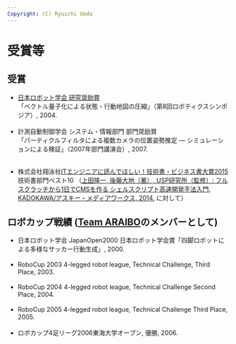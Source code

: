 ```yaml
---
Copyright: (C) Ryuichi Ueda
---
```



# 受賞等
<!--:ja--><h2>受賞</h2>

<ul>
<li>
<a href="http://www.rsj.or.jp/awards/investigation/page/2" target="_blank">日本ロボット学会 研究奨励賞</a><br />
「ベクトル量子化による状態・行動地図の圧縮」（第8回ロボティクスシンポジア）, 2004.
</li><br />
<li>
計測自動制御学会 システム・情報部門 部門奨励賞<br />
「パーティクルフィルタによる複数カメラの位置姿勢推定 ― シミュレーションによる検証」（2007年部門講演会）, 2007.
</li><br />
</ul>

<ul>
<li>
株式会社翔泳社<a href="http://www.shoeisha.co.jp/campaign/award/result" target="_blank">ITエンジニアに読んでほしい！技術書・ビジネス書大賞2015</a>技術書部門ベスト10
（<a href="http://blog.ueda.asia/?page_id=3237" target="_blank">上田隆一, 後藤大地（著）, USP研究所（監修）: フルスクラッチから1日でCMSを作る シェルスクリプト高速開発手法入門, KADOKAWA/アスキー・メディアワークス, 2014.</a> に対して）
</li>
</ul>

<h2>ロボカップ戦績
 (<a href="http://www.araibo.com/">Team ARAIBO</a>のメンバーとして)</h2>

<ul>
<li>
日本ロボット学会 JapanOpen2000 日本ロボット学会賞「四脚ロボットによる多様なサッカー行動生成」, 2000.
</li><br />
<li>
RoboCup 2003 4-legged robot league, Technical Challenge, Third Place, 2003.
</li><br />
<li>
RoboCup 2004 4-legged robot league, Technical Challenge Second Place, 2004.
</li><br />
<li>
RoboCup 2005 4-legged robot league, Technical Challenge Third Place, 2005.
</li><br />
<li>
ロボカップ4足リーグ2006東海大学オープン, 優勝, 2006.
</li><br />
</ul>

<!--<h2>Awards</h2>
<ul>
<li>
Young Investigator Excellence Award, 
The Robotics Society of Japan,<br />
for my presentation of ``Vector Quantization for State-Action Map Compression" at Robotics Simposia, 
2004.
</li><br />
<li>
Young Author's Award, 
Systems and Information Division, The Society of Instrument and Control Engineers,<br />
for my presentation of ``Pose Estimation of Multiple Cameras with Particle Filters ---Evaluation on Simulation" at SSI, 
2007.
</li><br />
</ul>
<h2>RoboCup Records (as a member of <a href="http://araibo.is-a-geek.com/">Team ARAIBO</a>)</h2>

<ul>
<li>
Technical Challenge, RoboCup 2003 4-legged robot league, Third Place, 2003.
</li><br />
<li>
Technical Challenge, RoboCup 2004 4-legged robot league, Second Place, 2004.
</li><br />
<li>
Technical Challenge, RoboCup 2005 4-legged robot league, Third Place, 2005.
</li><br />
</ul>-->
